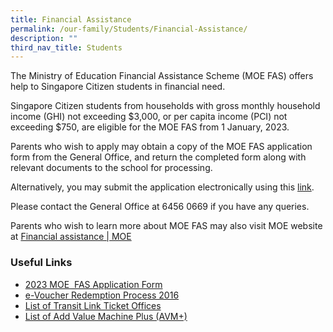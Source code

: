 ```yaml
---
title: Financial Assistance
permalink: /our-family/Students/Financial-Assistance/
description: ""
third_nav_title: Students
---
```

The Ministry of Education Financial Assistance Scheme (MOE FAS) offers help to Singapore Citizen students in financial need.

Singapore Citizen students from households with gross monthly household income (GHI) not exceeding $3,000, or per capita income (PCI) not exceeding $750, are eligible for the MOE FAS from 1 January, 2023.

Parents who wish to apply may obtain a copy of the MOE FAS application form from the General Office, and return the completed form along with relevant documents to the school for processing.

Alternatively, you may submit the application electronically using this [link](https://form.gov.sg/632432ba67747a0011d4a0cc).

Please contact the General Office at 6456 0669 if you have any queries.

Parents who wish to learn more about MOE FAS may also visit MOE website at [Financial assistance | MOE](https://www.moe.gov.sg/financial-matters/financial-assistance)

### **Useful Links**

*   [2023 MOE  FAS Application Form](https://yiochukangsec.moe.edu.sg/qql/slot/u133/For%20Students/FAS/2023%20MOE%20FAS%20Application%20Form.pdf)
*   [e-Voucher Redemption Process 2016](https://yiochukangsec.moe.edu.sg/qql/slot/u133/For%20Students/2016/eVoucher%20Redemption%20Process%202016.pdf)
*   [List of Transit Link Ticket Offices](https://www.transitlink.com.sg/PSdetail.aspx?ty=art&Id=107)
*   [List of Add Value Machine Plus (AVM+)](https://www.transitlink.com.sg/PSdetail.aspx?ty=art&Id=29)
